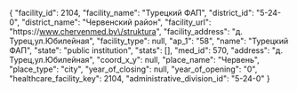 {
    "facility_id": 2104,
    "facility_name": "Турецкий ФАП",
    "district_id": "5-24-0",
    "district_name": "Червенский район",
    "facility_url": "https:\/\/www.chervenmed.by\/struktura",
    "facility_address": "д. Турец,ул.Юбилейная",
    "facility_type": null,
    "ap_1": "58",
    "name": "Турецкий ФАП",
    "state": "public institution",
    "stats": [],
    "med_id": 570,
    "address": "д. Турец,ул.Юбилейная",
    "coord_x_y": null,
    "place_name": "Червень",
    "place_type": "city",
    "year_of_closing": null,
    "year_of_opening": "0",
    "healthcare_facility_key": 2104,
    "administrative_division_id": "5-24-0"
}